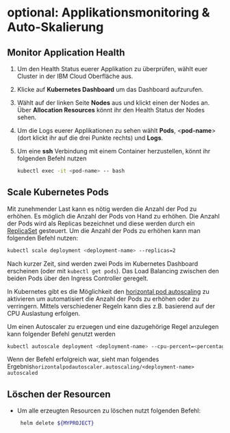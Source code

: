 # optional: Applikationsmonitoring & Auto-Skalierung

## Monitor Application Health

1. Um den Health Status euerer Applikation zu überprüfen, wählt euer Cluster in der IBM Cloud Oberfläche aus.
2. Klicke auf **Kubernetes Dashboard** um das Dashboard aufzurufen.
3. Wählt auf der linken Seite **Nodes** aus und klickt einen der Nodes an. Über **Allocation Resources** könnt ihr den Health Status der Nodes sehen.
4. Um die Logs euerer Applikationen zu sehen wählt **Pods**, &lt;**pod-name**&gt; \(dort klickt ihr auf die drei Punkte rechts\) und **Logs**.
5. Um eine **ssh** Verbindung mit einem Container herzustellen, könnt ihr folgenden Befehl nutzen

   ```bash
   kubectl exec -it <pod-name> -- bash
   ```

## Scale Kubernetes Pods

Mit zunehmender Last kann es nötig werden die Anzahl der Pod zu erhöhen. Es möglich die Anzahl der Pods von Hand zu erhöhen. Die Anzahl der Pods wird als Replicas bezeichnet und diese werden durch ein  [ReplicaSet](https://kubernetes.io/docs/concepts/workloads/controllers/replicaset/) gesteuert. Um die Anzahl der Pods zu erhöhen kann man folgenden Befehl nutzen:

```bash
kubectl scale deployment <deployment-name> --replicas=2
```

Nach kurzer Zeit, sind werden zwei Pods im Kubernetes Dashboard erscheinen \(oder mit `kubectl get pods`\). Das Load Balancing zwischen den beiden Pods über den Ingress Controller geregelt.

In Kubernetes gibt es die Möglichkeit den [horizontal pod autoscaling](https://kubernetes.io/docs/tasks/run-application/horizontal-pod-autoscale/) zu aktivieren um automatisiert die Anzahl der Pods zu erhöhen oder zu verringern. Mittels verschiedener Regeln kann dies z.B. basierend auf der CPU Auslastung erfolgen.

Um einen Autoscaler zu erzuegen und eine dazugehörige Regel anzulegen kann folgender Befehl genutzt werden

```bash
kubectl autoscale deployment <deployment-name> --cpu-percent=<percentage> --min=<min_value> --max=<max_value>
```

Wenn der Befehl erfolgreich war, sieht man folgendes Ergebnis`horizontalpodautoscaler.autoscaling/<deployment-name> autoscaled`

## Löschen der Resourcen

* Um alle erzeugten Resourcen zu löschen nutzt folgenden Befehl:

  ```bash
   helm delete ${MYPROJECT}
  ```

